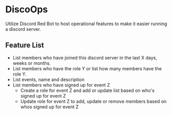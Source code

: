 # DiscoOps
Utilize Discord Red Bot to host operational features to make it easier running a discord server.

## Feature List
- List members who have joined this discord server in the last X days, weeks or months.
- List members who have the role Y or list how many members have the role Y.
- List events, name and description
- List members who have signed up for event Z
  - Create a role for event Z and add or update list based on who's signed up for event Z
  - Update role for event Z to add, update or remove members based on whos signed up for event Z
